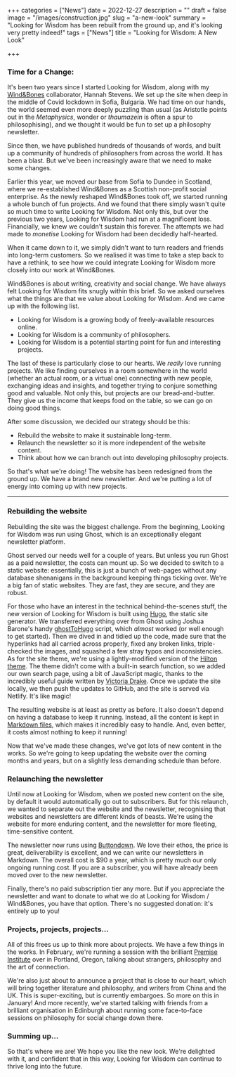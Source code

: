 +++
categories = ["News"]
date = 2022-12-27
description = ""
draft = false
image = "/images/construction.jpg"
slug = "a-new-look"
summary = "Looking for Wisdom has been rebuilt from the ground up, and it's looking very pretty indeed!"
tags = ["News"]
title = "Looking for Wisdom: A New Look"

+++

### Time for a Change:

It's been two years since I started Looking for Wisdom, along with my [Wind&Bones](https://www.windandbones.com) collaborator, Hannah Stevens. We set up the site when deep in the middle of Covid lockdown in Sofia, Bulgaria. We had time on our hands, the world seemed even more deeply puzzling than usual (as Aristotle points out in the *Metaphysics*, wonder or *thaumazein* is often a spur to philosophising), and we thought it would be fun to set up a philosophy newsletter.

Since then, we have published hundreds of thousands of words, and built up a community of hundreds of philosophers from across the world. It has been a blast. But we've been increasingly aware that we need to make some changes. 

Earlier this year, we moved our base from Sofia to Dundee in Scotland, where we re-established Wind&Bones as a Scottish non-profit social enterprise. As the newly reshaped Wind&Bones took off, we started running a whole bunch of fun projects. And we found that there simply wasn't quite so much time to write Looking for Wisdom. Not only this, but over the previous two years, Looking for Wisdom had run at a magnificent loss. Financially, we knew we couldn't sustain this forever. The attempts we had made to *monetise* Looking for Wisdom had been decidedly half-hearted.

When it came down to it, we simply didn't want to turn readers and friends into long-term customers. So we realised it was time to take a step back to have a rethink, to see how we could integrate Looking for Wisdom more closely into our work at Wind&Bones.

Wind&Bones is about writing, creativity and social change. We have always felt Looking for Wisdom fits snugly within this brief. So we asked ourselves what the things are that we value about Looking for Wisdom. And we came up with the following list. 

- Looking for Wisdom is a growing body of freely-available resources online. 
- Looking for Wisdom is a community of philosophers. 
- Looking for Wisdom is a potential starting point for fun and interesting projects.

The last of these is particularly close to our hearts. We *really* love running projects. We like finding ourselves in a room somewhere in the world (whether an actual room, or a virtual one) connecting with new people, exchanging ideas and insights, and together trying to conjure something good and valuable. Not only this, but projects are our bread-and-butter. They give us the income that keeps food on the table, so we can go on doing good things.

After some discussion, we decided our strategy should be this:

- Rebuild the website to make it sustainable long-term.
- Relaunch the newsletter so it is more independent of the website content.
- Think about how we can branch out into developing philosophy projects.

So that's what we're doing! The website has been redesigned from the ground up. We have a brand new newsletter. And we're putting a lot of energy into coming up with new projects.

---

### Rebuilding the website
Rebuilding the site was the biggest challenge. From the beginning, Looking for Wisdom was run using Ghost, which is an exceptionally elegant newsletter platform.

Ghost served our needs well for a couple of years. But unless you run Ghost as a paid newsletter, the costs can mount up. So we decided to switch to a static website: essentially, this is just a bunch of web-pages without any database shenanigans in the background keeping things ticking over. We're a big fan of static websites. They are fast, they are secure, and they are robust.

For those who have an interest in the technical behind-the-scenes stuff, the new version of Looking for Wisdom is built using [Hugo](https://gohugo.io/), the static site generator. We transferred everything over from Ghost using Joshua Barone's handy [ghostToHugo](https://github.com/jbarone/ghostToHugo) script, which *almost* worked (or well enough to get started). Then we dived in and tidied up the code, made sure that the hyperlinks had all carried across properly, fixed any broken links, triple-checked the images, and squashed a few stray typos and inconsistencies. As for the site theme, we're using a lightly-modified version of the [Hilton theme](https://themeforest.net/item/hilton-super-simple-portfolio-theme-for-hugo/37588589). The theme didn't come with a built-in search function, so we added our own search page, using a bit of JavaScript magic, thanks to the incredibly useful guide written by [Victoria Drake](https://victoria.dev/blog/add-search-to-hugo-static-sites-with-lunr/). Once we update the site locally, we then push the updates to GitHub, and the site is served via Netlify. It's like magic!

The resulting website is at least as pretty as before. It also doesn't depend on having a database to keep it running. Instead, all the content is kept in [Markdown files](https://en.wikipedia.org/wiki/Markdown), which makes it incredibly easy to handle. And, even better, it costs almost nothing to keep it running!

Now that we've made these changes, we've got lots of new content in the works. So we're going to keep updating the website over the coming months and years, but on a slightly less demanding schedule than before.

### Relaunching the newsletter
Until now at Looking for Wisdom, when we posted new content on the site, by default it would automatically go out to subscribers. But for this relaunch, we wanted to separate out the website and the newsletter, recognising that websites and newsletters are different kinds of beasts. We're using the website for more enduring content, and the newsletter for more fleeting, time-sensitive content. 

The newsletter now runs using [Buttondown](https://buttondown.email/). We love their ethos, the price is great, deliverability is excellent, and we can write our newsletters in Markdown. The overall cost is $90 a year, which is pretty much our only ongoing running cost. If you are a subscriber, you will have already been moved over to the new newsletter.

Finally, there's no paid subscription tier any more. But if you appreciate the newsletter and want to donate to what we do at Looking for Wisdom / Wind&Bones, you have that option. There's no suggested donation: it's entirely up to you!

### Projects, projects, projects...
All of this frees us up to think more about projects. We have a few things in the works. In February, we're running a session with the brilliant [Premise Institute](/projects/premise-institute/) over in Portland, Oregon, talking about strangers, philosophy and the art of connection.

We're also just about to announce a project that is close to our heart, which will bring together literature and philosophy, and writers from China and the UK. This is super-exciting, but is currently embargoes. So more on this in January! And more recently, we've started talking with friends from a brilliant organisation in Edinburgh about running some face-to-face sessions on philosophy for social change down there.

### Summing up...
So that's where we are! We hope you like the new look. We're delighted with it, and confident that in this way, Looking for Wisdom can continue to thrive long into the future. 
